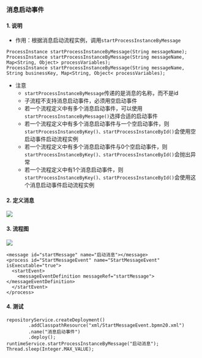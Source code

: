 ###  消息启动事件 
#### 1. 说明
* 作用：根据消息启动流程实例，调用`startProcessInstanceByMessage`

```
ProcessInstance startProcessInstanceByMessage(String messageName);
ProcessInstance startProcessInstanceByMessage(String messageName, Map<String, Object> processVariables);
ProcessInstance startProcessInstanceByMessage(String messageName, String businessKey, Map<String, Object< processVariables);
```

* 注意
  * `startProcessInstanceByMessage`传递的是消息的名称，而不是id
  * 子流程不支持消息启动事件，必须用空启动事件
  * 若一个流程定义中有多个消息启动事件，可以使用`startProcessInstanceByMessage()`选择合适的启动事件
  * 若一个流程定义中有多个消息启动事件与一个空启动事件，则`startProcessInstanceByKey()、startProcessInstanceById()`会使用空启动事件启动流程实例
  * 若一个流程定义中有多个消息启动事件与0个空启动事件，则`startProcessInstanceByKey()、startProcessInstanceById()`会抛出异常
  * 若一个流程定义中有1个消息启动事件，则`startProcessInstanceByKey()、startProcessInstanceById()`会使用这个消息启动事件启动流程实例



#### 2. 定义消息
![](https://fgq233.github.io/imgs/workflow/flow13.png)

#### 3. 流程图
![](https://fgq233.github.io/imgs/workflow/flow14.png)

```
<message id="startMessage" name="启动消息"></message>
<process id="StartMessageEvent" name="StartMessageEvent" isExecutable="true">
  <startEvent>
    <messageEventDefinition messageRef="startMessage"></messageEventDefinition>
  </startEvent>
</process>
```

#### 4. 测试
```
repositoryService.createDeployment()
        .addClasspathResource("xml/StartMessageEvent.bpmn20.xml")
        .name("消息启动事件")
        .deploy();
runtimeService.startProcessInstanceByMessage("启动消息");
Thread.sleep(Integer.MAX_VALUE);
```


